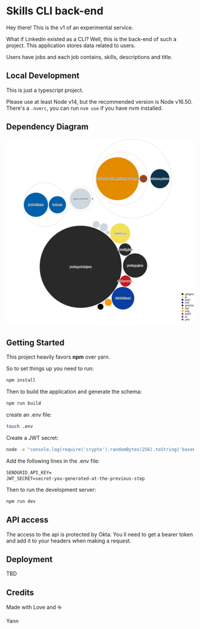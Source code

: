 # Skills CLI back-end

Hey there! This is the v1 of an experimental service.

What if Linkedin existed as a CLI? Well, this is the back-end of such a project.
This application stores data related to users.

Users have jobs and each job contains, skills, descriptions and title.

## Local Development

This is just a typescript project.

Please use at least Node v14, but the recommended version is Node v16.50. There's a `.nvmrc`, you can run `nvm use` if you have nvm installed.

## Dependency Diagram

![Visualization of this repo](./diagram.svg)

## Getting Started

This project heavily favors <b>npm</b> over yarn.

So to set things up you need to run:

```bash
npm install
```

Then to build the application and generate the schema:

```bash
npm run build
```

create an .env file:

```bash
touch .env
```

Create a JWT secret:

```bash
node -e "console.log(require('crypto').randomBytes(256).toString('base64'));"
```

Add the following lines in the .env file:

```.env
SENDGRID_API_KEY=
JWT_SECRET=secret-you-generated-at-the-previous-step
```

Then to run the development server:

```bash
npm run dev
```

## API access

The access to the api is protected by Okta.
You ll need to get a bearer token and add it to your headers when making a request.

## Deployment

TBD

## Credits

Made with Love and :coffee:

Yann
